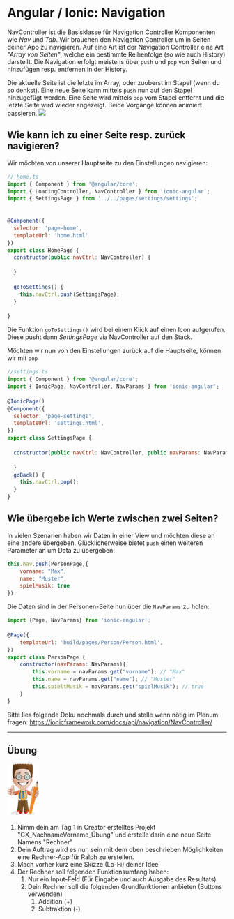 # Angular / Ionic: Navigation
NavController ist die Basisklasse für Navigation Controller Komponenten wie _Nav_ und _Tab_. Wir brauchen den Navigation Controller um in Seiten deiner App zu navigieren.
Auf eine Art ist der Navigation Controller eine Art _"Array von Seiten"_, welche ein bestimmte Reihenfolge (so wie auch History) darstellt. 
Die Navigation erfolgt meistens über `push` und `pop` von Seiten und hinzufügen resp. entfernen in der History.

Die aktuelle Seite ist die letzte im Array, oder zuoberst im Stapel (wenn du so denkst). Eine neue Seite kann mittels `push` nun auf den Stapel hinzugefügt werden. Eine Seite wird mittels `pop` vom Stapel entfernt und die letzte Seite wird wieder angezeigt. Beide Vorgänge können animiert passieren.
![](http://mcgivery.com/wp-content/uploads/2015/12/stack.png)




## Wie kann ich zu einer Seite resp. zurück navigieren?
Wir möchten von unserer Hauptseite zu den Einstellungen navigieren:

```js
// home.ts
import { Component } from '@angular/core';
import { LoadingController, NavController } from 'ionic-angular';
import { SettingsPage } from '../../pages/settings/settings';


@Component({
  selector: 'page-home',
  templateUrl: 'home.html'
})
export class HomePage {
  constructor(public navCtrl: NavController) {
  
  }

  goToSettings() {
    this.navCtrl.push(SettingsPage);
  }

}

```
Die Funktion `goToSettings()` wird bei einem Klick auf einen Icon aufgerufen. Diese pusht dann _SettingsPage_ via NavController auf den Stack.

Möchten wir nun von den Einstellungen zurück auf die Hauptseite, können wir mit `pop`

```js 
//settings.ts
import { Component } from '@angular/core';
import { IonicPage, NavController, NavParams } from 'ionic-angular';

@IonicPage()
@Component({
  selector: 'page-settings',
  templateUrl: 'settings.html',
})
export class SettingsPage {

  constructor(public navCtrl: NavController, public navParams: NavParams) {

  }
  goBack() {
    this.navCtrl.pop();
  }
}
```

## Wie übergebe ich Werte zwischen zwei Seiten?
In vielen Szenarien haben wir Daten in einer View und möchten diese an eine andere übergeben. Glücklicherweise bietet `push` einen weiteren Parameter an um Data zu übergeben:
```js
this.nav.push(PersonPage,{
	vorname: "Max",
	name: "Muster",
	spielMusik: true
});
```
Die Daten sind in der Personen-Seite nun über die `NavParams` zu holen:
```js
import {Page, NavParams} from 'ionic-angular';

@Page({
	templateUrl: 'build/pages/Person/Person.html',
})
export class PersonPage {
	constructor(navParams: NavParams){
		this.vorname = navParams.get("vorname"); // "Max"
		this.name = navParams.get("name"); // "Muster"
		this.spieltMusik = navParams.get("spielMusik"); // true
	}
}
```

Bitte lies folgende Doku nochmals durch und stelle wenn nötig im Plenum fragen:
https://ionicframework.com/docs/api/navigation/NavController/ 


---

## Übung

![](/_allgemein/ralph_uebung.png)

1. Nimm dein am Tag 1 in Creator erstelltes  Projekt "GX\_NachnameVorname\_Übung" und erstelle darin eine neue Seite Namens "Rechner" 
2. Dein Auftrag wird es nun sein mit dem oben beschrieben Möglichkeiten eine Rechner-App für Ralph zu erstellen.
3. Mach vorher kurz eine Skizze \(Lo-Fi\) deiner Idee
4. Der Rechner soll folgenden Funktionsumfang haben:
   1. Nur ein Input-Feld \(Für Eingabe und auch Ausgabe des Resultats\)
   2. Dein Rechner soll die folgenden Grundfunktionen anbieten \(Buttons verwenden\)
      1. Addition \(+\) 
      2. Subtraktion \(-\)

